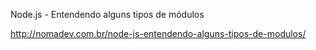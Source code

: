 Node.js - Entendendo alguns tipos de módulos

http://nomadev.com.br/node-js-entendendo-alguns-tipos-de-modulos/